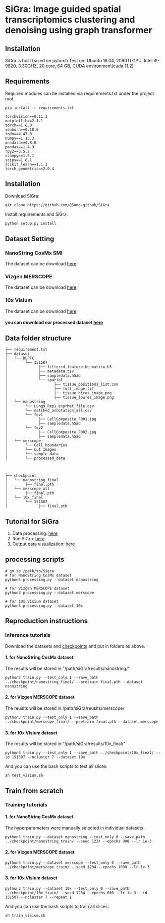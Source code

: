 # SiGra: Image guided spatial transcriptomics clustering and denoising using graph transformer

## Installation
SiGra is built based on pytorch
Test on: Ubuntu 18.04, 2080TI GPU, Intel i9-9820, 3.30GHZ, 20 core, 64 GB, CUDA environment(cuda 11.2)

## Requirements
Required modules can be installed via requirements.txt under the project root
```
pip install -r requirements.txt
```

```
torchvision==0.11.1
matplotlib==2.1.1
torch==1.6.0
seaborn==0.10.0
tqdm==4.47.0
numpy==1.13.3
anndata==0.8.0
pandas==1.4.3
rpy2==3.5.2
scanpy==1.9.1
scipy==1.8.1
scikit_learn==1.1.1
torch_geometric==2.0.4
```
## Installation

Download SiGra:
```
git clone https://github.com/QSong-github/SiGra
```
Install requirements and SiGra:

```bash
python setup.py install
```

## Dataset Setting
### NanoString CosMx SMI 
The dataset can be download [here](https://nanostring.com/products/cosmx-spatial-molecular-imager/ffpe-dataset/)
### Vizgen MERSCOPE 
The dataset can be download [here](https://info.vizgen.com/mouse-liver-access)
### 10x Visium 
The dataset can be download [here](https://github.com/LieberInstitute/HumanPilot/)

#### you can download our processed dataset [here](https://purdue0-my.sharepoint.com/:f:/g/personal/tang385_purdue_edu/EoJcJv8OZHRIhLyplj5r1PABW-UQfD1p1YU00gAdZNeK7A?e=K3Mmqg)  

## Data folder structure

```
├── requirement.txt
├── dataset
│   └── DLPFC
│        └── 151507
│              ├── filtered_feature_bc_matrix.h5
│              ├── metadata.tsv 
│              ├── sampledata.h5ad
│              └── spatial
│                     ├── tissue_positions_list.csv  
│                     ├── full_image.tif  
│                     ├── tissue_hires_image.png  
│                     ├── tissue_lowres_image.png
│   └── nanostring
│        └── Lung9_Rep1_exprMat_file.csv
│        └── matched_annotation_all.csv
│        └── fov1
│              ├── CellComposite_F001.jpg
│              ├── sampledata.h5ad
│        └── fov2
│              ├── CellComposite_F002.jpg
│              ├── sampledata.h5ad
│   └── merscope
│        └── Cell_boundaries
│        └── Cut Images
│        └── sample_data
│        └── processed_data



├── checkpoint
│   └── nanostring_final
│        ├── final.pth
│   └── merscope_all
│        ├── final.pth
│   └── 10x_final
│        └── 151507
│              ├── final.pth
```


## Tutorial for SiGra
1. Data processing: [here](https://github.com/QSong-github/SiGra/blob/main/Tutorials/SiGra_preprocess.ipynb)
2. Run SiGra: [here](https://github.com/QSong-github/SiGra/blob/main/Tutorials/SiGra_train.ipynb)
3. Output data visualization: [here](https://github.com/QSong-github/SiGra/blob/main/Tutorials/SiGra_visualize.ipynb)

## processing scripts
```
# go to /path/to/Sigra
# for NanoString CosMx dataset
python3 processing.py --dataset nanostring

# for Vizgen MERSCOPE dataset
python3 processing.py --dataset merscope

# for 10x Visium dataset
python3 processing.py --dataset 10x
```

## Reproduction instructions
### inference tutorials

Download the datasets and [checkpoints](https://purdue0-my.sharepoint.com/:f:/g/personal/tang385_purdue_edu/Em6J9c_VogROtFRebPBSgmwBk8TH0jYu1OTWm9hhfNWJVA?e=Azhljx) and put in folders as above.

#### 1. for NanoString CosMx dataset
The results will be stored in "/path/siGra/results/nanostring/"
```
python3 train.py --test_only 1 --save_path ../checkpoint/nanostring_final/ --pretrain final.pth --dataset nanostring
```

#### 2. for Vizgen MERSCOPE dataset
The reuslts will be stored in /path/siGra/reuslts/merscope/
```
python3 train.py --test_only 1 --save_path ../checkpoint/merscope_final/ --pretrain final.pth --dataset merscope
```

#### 3. for 10x Visium dataset
The results will be stored in "/path/siGra/results/10x_final/"
```
python3 train.py --test_only 1 --save_path ../checkpoint/10x_final/ --id 151507 --ncluster 7 --dataset 10x
```
And you can use the bash scripts to test all slices:
```
sh test_visium.sh
```


## Train from scratch

### Training tutorials

#### 1. for NanoString CosMx dataset
The hyperparameters were manually selected in individual datasets
```
python3 train.py --dataset nanostring --test_only 0 --save_path ../checkpoint/nanostring_train/ --seed 1234 --epochs 900 --lr 1e-3 
```

#### 2. for Vizgen MERSCOPE dataset
```
python3 train.py --dataset merscope --test_only 0 --save_path ../checkpoint/merscope_train/ --seed 1234 --epochs 1000 --lr 1e-3 
```


#### 3. for 10x Visium dataset
```
python3 train.py --dataset 10x --test_only 0 --save_path ../checkpoint/10x_train/ --seed 1234 --epochs 600 --lr 1e-3 --id 151507 --ncluster 7 --repeat 1
```
And you can use the bash scripts to train all slices:
```
sh train_visium.sh
```

